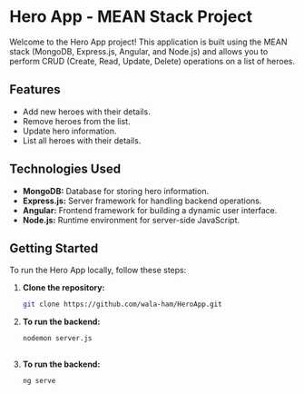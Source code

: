 # Hero App - MEAN Stack Project

Welcome to the Hero App project! This application is built using the MEAN stack (MongoDB, Express.js, Angular, and Node.js) and allows you to perform CRUD (Create, Read, Update, Delete) operations on a list of heroes.

## Features

- Add new heroes with their details.
- Remove heroes from the list.
- Update hero information.
- List all heroes with their details.

## Technologies Used

- **MongoDB:** Database for storing hero information.
- **Express.js:** Server framework for handling backend operations.
- **Angular:** Frontend framework for building a dynamic user interface.
- **Node.js:** Runtime environment for server-side JavaScript.

## Getting Started

To run the Hero App locally, follow these steps:

1. **Clone the repository:**
   ```bash
   git clone https://github.com/wala-ham/HeroApp.git
   

2. **To run the backend:**
    ```bash
   nodemon server.js
  

3. **To run the backend:**
    ```bash
   ng serve


